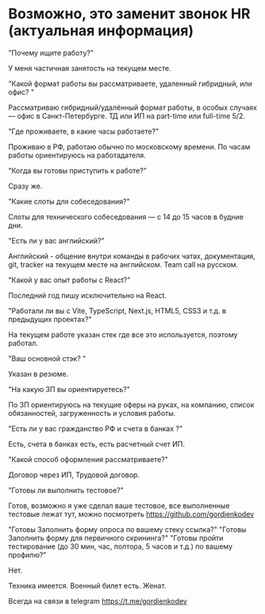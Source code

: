 # Возможно, это заменит звонок HR (актуальная информация)

"Почему ищите работу?"

У меня частичная занятость на текущем месте.

"Какой формат работы вы рассматриваете, удаленный гибридный, или офис? "

Рассматриваю гибридный/удалённый формат работы, в особых случаях — офис в Санкт-Петербурге. ТД или ИП на part-time или full-time 5/2.

"Где проживаете, в какие часы работаете?"

Проживаю в РФ, работаю обычно по московскому времени. По часам работы ориентируюсь на работадателя.

"Когда вы готовы приступить к работе?"

Сразу же.

"Какие слоты для собеседования?"

Слоты для технического собеседования — с 14 до 15 часов в будние дни.

"Есть ли у вас английский?"

Английский - общение внутри команды в рабочих чатах, документация, git, tracker на текущем месте на английском. Team call на русском.

"Какой у вас опыт работы с React?"

Последний год пишу исключительно на React.

"Работали ли вы с Vite, TypeScript, Next.js, HTML5, CSS3 и т.д. в предыдущих проектах?"

На текущем работе указан стек где все это используется, поэтому работал.

"Ваш основной стэк? "

Указан в резюме.

"На какую ЗП вы ориентируетесь?"

По ЗП ориентируюсь на текущие оферы на руках, на компанию, список обязанностей, загруженность и условия работы.

"Есть ли у вас гражданство РФ и счета в банках ?"

Есть, счета в банках есть, есть расчетный счет ИП.

"Какой способ оформления рассматриваете?"

Договор через ИП, Трудовой договор.  

"Готовы ли выполнить тестовое?"

Готов, возможно я уже сделал ваше тестовое, все выполненные тестовые лежат тут, можно посмотреть https://github.com/gordienkodev

"Готовы Заполнить форму опроса по вашему стеку ссылка?"
"Готовы Заполнить форму для первичного скрининга?"
"Готовы пройти тестирование (до 30 мин, час, полтора, 5 часов и т.д.) по вашему профилю?"

Нет.

Техника имеется. Военный билет есть. Женат.
 
Всегда на связи в telegram https://t.me/gordienkodev
